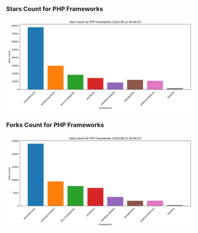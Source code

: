 ### Stars Count for PHP Frameworks

![Stars Chart](./archive/charts/20240822004407_stars_count.png)

### Forks Count for PHP Frameworks

![Forks Chart](./archive/charts/20240822004407_forks_count.png)


